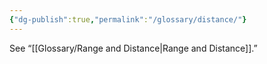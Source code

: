 ```yaml
---
{"dg-publish":true,"permalink":"/glossary/distance/"}
---
```


See “[[Glossary/Range and Distance\|Range and Distance]].”
